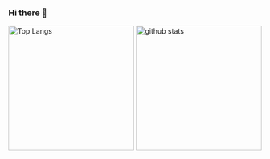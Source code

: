 ### Hi there 👋

<p align="left"> 
  <img alt="Top Langs" height="250px" src="https://github-readme-stats.vercel.app/api/top-langs/?username=moosan6363&layout=compact&show_icons=true&theme=onedark" />
  <img alt="github stats" height="250px" src="https://github-readme-stats.vercel.app/api?username=moosan6363&theme=onedark&show_icons=ture" />
</p>

<!--
**moosan6363/moosan6363** is a ✨ _special_ ✨ repository because its `README.md` (this file) appears on your GitHub profile.

Here are some ideas to get you started:

- 🔭 I’m currently working on ...
- 🌱 I’m currently learning ...
- 👯 I’m looking to collaborate on ...
- 🤔 I’m looking for help with ...
- 💬 Ask me about ...
- 📫 How to reach me: ...
- 😄 Pronouns: ...
- ⚡ Fun fact: ...
-->
